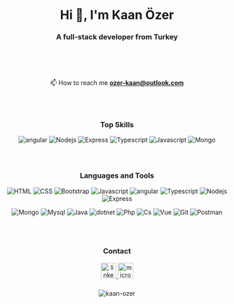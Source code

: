 <h1 align="center">Hi 👋, I'm Kaan Özer</h1>
<h3 align="center">A full-stack developer from Turkey</h3>



###

<div>
    
<p >
</br>
 
</p>
 

 
</br>
 
 
 <div align="center">
     
  
 
  📫 How to reach me **ozer-kaan@outlook.com**

</div>
 
</br>
</br>

</div>

<h3 align="center">Top Skills</h3>
<p align="center">   
     <img src="https://skillicons.dev/icons?i=angular" title="angular">
    <img src="https://skillicons.dev/icons?i=nodejs" title="Nodejs">
    <img src="https://skillicons.dev/icons?i=express" title="Express">
    <img src="https://skillicons.dev/icons?i=typescript" title="Typescript">
    <img src="https://skillicons.dev/icons?i=javascript" title="Javascript">
    <img src="https://skillicons.dev/icons?i=mongo" title="Mongo">


###
</br>

<h3 align="center">Languages and Tools</h3>
<p align="center">  
    <img src="https://skillicons.dev/icons?i=html" title="HTML">
    <img src="https://skillicons.dev/icons?i=css" title="CSS">
    <img src="https://skillicons.dev/icons?i=bootstrap" title="Bootstrap">
    <img src="https://skillicons.dev/icons?i=javascript" title="Javascript">
    <img src="https://skillicons.dev/icons?i=angular" title="angular">
    <img src="https://skillicons.dev/icons?i=typescript" title="Typescript">
    <img src="https://skillicons.dev/icons?i=nodejs" title="Nodejs">
    <img src="https://skillicons.dev/icons?i=express" title="Express">
<p align="center">  
    <img src="https://skillicons.dev/icons?i=mongo" title="Mongo">
    <img src="https://skillicons.dev/icons?i=mysql" title="Mysql">
    <img src="https://skillicons.dev/icons?i=java" title="Java">
    <img src="https://skillicons.dev/icons?i=dotnet" title="dotnet">
    <img src="https://skillicons.dev/icons?i=php" title="Php">
    <img src="https://skillicons.dev/icons?i=cs" title="Cs">
    <img src="https://skillicons.dev/icons?i=vue" title="Vue">
    <img src="https://skillicons.dev/icons?i=git" title="Git">
    <img src="https://skillicons.dev/icons?i=postman" title="Postman">
    

 </br></br>

<h3 align="center">Contact</h3>
<p align="center">
 <a href="https://linkedin.com/in/ozer-kaan" target="_blank">
    <img src="https://img.shields.io/static/v1?message=LinkedIn&logo=linkedin&label=&color=0077B5&logoColor=white&labelColor=&style=for-the-badge" height="35" alt="linkedin logo"  />
  </a>
 
  <a href="mailto:ozer-kaan@outlook.com" target="_blank">
  <img src="https://img.shields.io/static/v1?message=Outlook&logo=microsoft-outlook&label=&color=0078D4&logoColor=white&labelColor=&style=for-the-badge" height="35" alt="microsoft-outlook logo"  />
  </a>


 
###

 
 
 
<p align="center"> <img src="https://komarev.com/ghpvc/?username=kaan-ozer&label=Profile%20views&color=0e75b6&style=flat" alt="kaan-ozer" style= /> </p>
 
 
